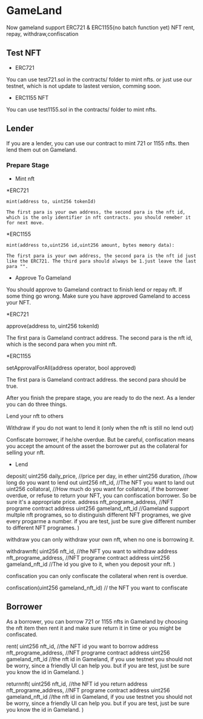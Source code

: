 # GameLand

Now gameland support ERC721 & ERC1155(no batch function yet) NFT rent, repay, withdraw,confiscation

## Test NFT
- ERC721

You can use test721.sol in the contracts/ folder to mint nfts. or just use our testnet, which is not update to lastest version, comming soon.
- ERC1155 NFT

You can use test1155.sol in the contracts/ folder to mint nfts.

## Lender
If you are a lender, you can use our contract to mint 721 or 1155 nfts. then lend them out on Gameland.

### Prepare Stage
- Mint nft
 
 *ERC721
    
    mint(address to, uint256 tokenId)
    
    The first para is your own address, the second para is the nft id, which is the only identifier in nft contracts. you should remeber it for next move.
 *ERC1155 
    
    mint(address to,uint256 id,uint256 amount, bytes memory data): 
    
    The first para is your own address, the second para is the nft id just like the ERC721. The third para should always be 1.just leave the last para "".
    
- Approve To Gameland

You should approve to Gameland contract to finish lend or repay nft. If some thing go wrong. Make sure you have approved Gameland to access your NFT.
 
 *ERC721
 
  approve(address to, uint256 tokenId)
  
  The first para is Gameland contract address. The second para is the nft id, which is the second para when  you mint nft.
 
 *ERC1155 
 
 setApprovalForAll(address operator, bool approved)
 
 The first para is Gameland contract address. the second para should be true.

After you finish the prepare stage, you are ready to do the next. As a lender you can do three things. 

Lend your nft to others

Withdraw if you do not want to lend it (only when the nft is still no lend out)

Confiscate borrower, if he/she overdue. But be careful, confiscation means you accept the amount of the asset the borrower put as the collateral for selling your nft.

- Lend

deposit(
uint256 daily_price, //price per day, in ether
uint256 duration,   //how long do you want to lend out
uint256 nft_id,       //The NFT you want to land out
uint256 collatoral, //How much do you want for collatoral, if the borrower overdue, or refuse to return your NFT, you can confiscation borrower. So be sure it's a appropriate price.
address nft_programe_address, //NFT programe contract address
uint256 gameland_nft_id   //Gameland support multple nft programes, so to distinguish different NFT programes, we give every progarme a number.
if you are test, just be sure give different number to different NFT programes.
)

withdraw
you can only withdraw your own nft, when no one is borrowing  it.

withdrawnft(
uint256 nft_id,  //the NFT you want to withdraw
address nft_programe_address,  //NFT programe contract address
uint256 gameland_nft_id //The id you give to it, when you deposit your nft.
)

confiscation
you can only confiscate the collateral when rent is overdue.

confiscation(uint256 gameland_nft_id) // the NFT you want to confiscate

## Borrower

As a borrower, you can borrow 721 or 1155 nfts in Gameland  by choosing the nft item then rent it and make sure return it in time or you might be confiscated.

rent(
uint256 nft_id,  //the NFT id you want to borrow
address nft_programe_address,  //NFT programe contract address
uint256 gameland_nft_id //the nft id in Gameland, if you use testnet you should not be worry, since a friendly UI can help you. but if you are test, just be sure you know the id in Gameland.
)

returnnft(
uint256 nft_id, //the NFT id you return
address nft_programe_address, //NFT programe contract address
uint256 gameland_nft_id //the nft id in Gameland, if you use testnet you should not be worry, since a friendly UI can help you. but if you are test, just be sure you know the id in Gameland.
)